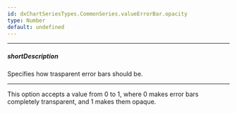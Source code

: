```yaml
---
id: dxChartSeriesTypes.CommonSeries.valueErrorBar.opacity
type: Number
default: undefined
---
```

---
##### shortDescription
Specifies how trasparent error bars should be.

---
This option accepts a value from 0 to 1, where 0 makes error bars completely transparent, and 1 makes them opaque.